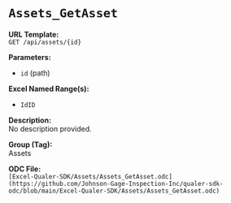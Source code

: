 # `Assets_GetAsset`

**URL Template:**  
`GET /api/assets/{id}`

**Parameters:**  
- `id` (path)

**Excel Named Range(s):**  
- `IdID`

**Description:**  
No description provided.

**Group (Tag):**  
Assets

**ODC File:**  
`[Excel-Qualer-SDK/Assets/Assets_GetAsset.odc](https://github.com/Johnson-Gage-Inspection-Inc/qualer-sdk-odc/blob/main/Excel-Qualer-SDK/Assets/Assets_GetAsset.odc)`
